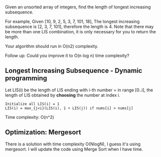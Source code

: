 Given an unsorted array of integers, find the length of longest increasing subsequence.

For example,
Given [10, 9, 2, 5, 3, 7, 101, 18],
The longest increasing subsequence is [2, 3, 7, 101], therefore the length is 4. Note that there may be more than one LIS combination, it is only necessary for you to return the length.

Your algorithm should run in O(n2) complexity.

Follow up: Could you improve it to O(n log n) time complexity?


## Longest Increasing Subsequence - Dynamic programming

Let LIS(i) be the length of LIS ending with i-th number
= in range [0..i], the length of LIS obtained by **choosing** the number at index i.

	Initialize all LIS(i) = 1
	LIS(i) = max_{j<i}(LIS(i), 1 + LIS(j)) if nums[i] > nums[j]

Time complexity: O(n^2)

## Optimization: Mergesort
There is a solution with time complexity O(NlogN), I guess it's using mergesort.
I will update the code using Merge Sort when I have time.


